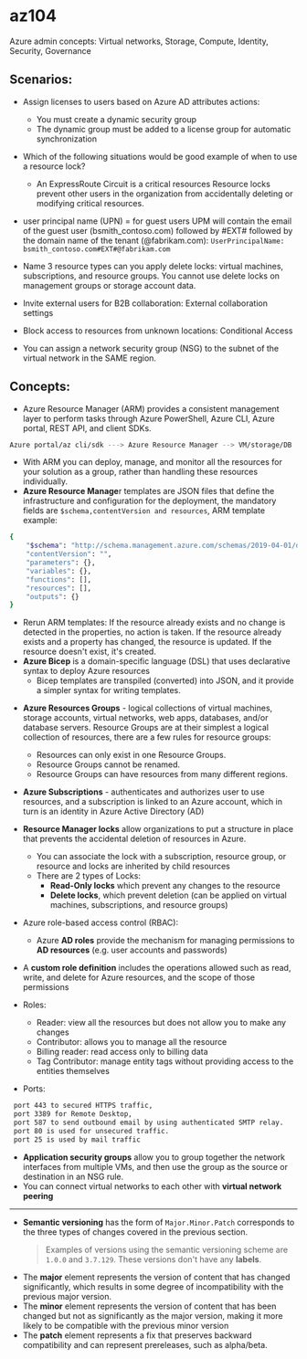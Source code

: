 # az104

Azure admin concepts: Virtual networks, Storage, Compute, Identity, Security, Governance


## Scenarios:

* Assign licenses to users based on Azure AD attributes actions:
  - You must create a dynamic security group
  - The dynamic group must be added to a license group for automatic synchronization

* Which of the following situations would be good example of when to use a resource lock?
  - An ExpressRoute Circuit is a critical resources Resource locks prevent other users in the organization from accidentally deleting or modifying critical resources.

* user principal name (UPN) = for guest users UPM will contain the email of the guest user (bsmith_contoso.com) followed by #EXT# followed by the domain name of the tenant (@fabrikam.com):
`UserPrincipalName: bsmith_contoso.com#EXT#@fabrikam.com`

* Name 3 resource types can you apply delete locks: virtual machines, subscriptions, and resource groups. You cannot use delete locks on management groups or storage account data.

* Invite external users for B2B collaboration: External collaboration settings
* Block access to resources from unknown locations: Conditional Access
* You can assign a network security group (NSG) to the subnet of the virtual network in the SAME region.

## Concepts:

* Azure Resource Manager (ARM) provides a consistent management layer to perform tasks through Azure PowerShell, Azure CLI, Azure portal, REST API, and client SDKs.
```bash
Azure portal/az cli/sdk ---> Azure Resource Manager --> VM/storage/DB
```
  - With ARM you can deploy, manage, and monitor all the resources for your solution as a group, rather than handling these resources individually.
  - **Azure Resource Manage**r templates are JSON files that define the infrastructure and configuration for the deployment, the mandatory fields are `$schema,contentVersion and resources`, ARM template example:
```bash
{
    "$schema": "http://schema.management.​azure.com/schemas/2019-04-01/deploymentTemplate.json#",​
    "contentVersion": "",​
    "parameters": {},​
    "variables": {},​
    "functions": [],​
    "resources": [],​
    "outputs": {}​
}
```
-  Rerun ARM templates: If the resource already exists and no change is detected in the properties, no action is taken. If the resource already exists and a property has changed, the resource is updated. If the resource doesn't exist, it's created.
- **Azure Bicep** is a domain-specific language (DSL) that uses declarative syntax to deploy Azure resources
  - Bicep templates are transpiled (converted) into JSON, and it provide a simpler syntax for writing templates.

* **Azure Resources Groups** - logical collections of virtual machines, storage accounts, virtual networks, web apps, databases, and/or database servers. Resource Groups are at their simplest a logical collection of resources, there are a few rules for resource groups:
  - Resources can only exist in one Resource Groups.
  - Resource Groups cannot be renamed.
  - Resource Groups can have resources from many different regions.

* **Azure Subscriptions** - authenticates and authorizes user to use resources, and a subscription is linked to an Azure account, which in turn is an identity in Azure Active Directory (AD)

*  **Resource Manager locks** allow organizations to put a structure in place that prevents the accidental deletion of resources in Azure.
   - You can associate the lock with a subscription, resource group, or resource and locks are inherited by child resources
   - There are 2 types of Locks:
     - **Read-Only locks** which prevent any changes to the resource
     - **Delete locks**, which prevent deletion (can be applied on virtual machines, subscriptions, and resource groups)

* Azure role-based access control (RBAC):
  - Azure **AD roles** provide the mechanism for managing permissions to **AD resources** (e.g. user accounts and passwords)
 
 * A **custom role definition** includes the operations allowed such as read, write, and delete for Azure resources, and the scope of those permissions

* Roles:
  - Reader: view all the resources but does not allow you to make any changes
  - Contributor: allows you to manage all the resource
  - Billing reader: read access only to billing data 
  - Tag Contributor: manage entity tags without providing access to the entities themselves

* Ports:
```bash
 port 443 to secured HTTPS traffic, 
 port 3389 for Remote Desktop,  
 port 587 to send outbound email by using authenticated SMTP relay. 
 port 80 is used for unsecured traffic. 
 port 25 is used by mail traffic
```

* **Application security groups** allow you to group together the network interfaces from multiple VMs, and then use the group as the source or destination in an NSG rule.
* You can connect virtual networks to each other with **virtual network peering**

---

* **Semantic versioning**  has the form of `Major.Minor.Patch` corresponds to the three types of changes covered in the previous section.
  > Examples of versions using the semantic versioning scheme are `1.0.0` and `3.7.129`. These versions don't have any **labels**.
* The **major** element represents the version of content that has changed significantly, which results in some degree of incompatibility with the previous major version.
* The **minor** element represents the version of content that has been changed but not as significantly as the major version, making it more likely to be compatible with the previous minor version
*  The **patch** element represents a fix that preserves backward compatibility and can represent prereleases, such as alpha/beta.

